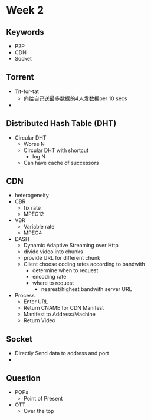 # Week 2

## Keywords

+ P2P
+ CDN
+ Socket

## Torrent

+ Tit-for-tat
  + 向给自己送最多数据的4人发数据per 10 secs
+ 

## Distributed Hash Table (DHT)

+ Circular DHT
  + Worse N
  + Circular DHT with shortcut
    + log N
  + Can have cache of successors

## CDN

+ heterogeneity
+ CBR
  + fix rate
  + MPEG12
+ VBR
  + Variable rate
  + MPEG4
+ DASH
  + Dynamic Adaptive Streaming over Http
  + divide video into chunks
  + provide URL for different chunk
  + Client choose coding rates according to bandwith
    + determine when to request
    + encoding rate
    + where to request
      + nearest/highest bandwith server URL
+ Process
  + Enter URL
  + Return CNAME for CDN Manifest
  + Manifest to Address/Machine
  + Return Video

## Socket

+ Directly Send data to address and port
+ 

## Question 

+ POPs
  + Point of Present
+ OTT
  + Over the top
